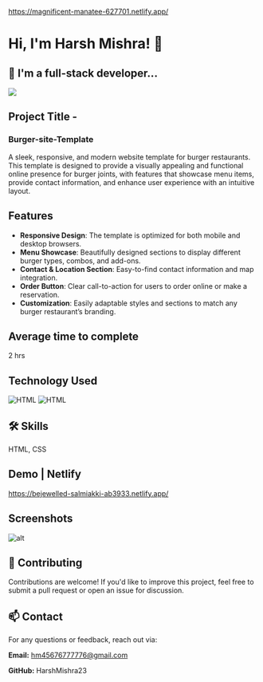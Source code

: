 https://magnificent-manatee-627701.netlify.app/

# Hi, I'm Harsh Mishra! 👋


## 🚀 I'm a full-stack developer...
<img src="https://user-images.githubusercontent.com/73097560/115834477-dbab4500-a447-11eb-908a-139a6edaec5c.gif">

## Project Title - 
### Burger-site-Template

A sleek, responsive, and modern website template for burger restaurants. This template is designed to provide a visually appealing and functional online presence for burger joints, with features that showcase menu items, provide contact information, and enhance user experience with an intuitive layout.




## Features

+ **Responsive Design**: The template is optimized for both mobile and desktop browsers.
+ **Menu Showcase**: Beautifully designed sections to display different burger types, combos, and add-ons.
+ **Contact & Location Section**: Easy-to-find contact information and map integration.
+ **Order Button**: Clear call-to-action for users to order online or make a reservation.
+ **Customization**: Easily adaptable styles and sections to match any burger restaurant’s branding.


## Average time to complete
 2 hrs


## Technology Used



![HTML](https://img.shields.io/badge/FirstTech-HTML-blue)
![HTML](https://img.shields.io/badge/SecondTech-CSS-black)

## 🛠 Skills
HTML, CSS



## Demo | Netlify
https://bejewelled-salmiakki-ab3933.netlify.app/

## Screenshots
![alt](./image.png)


## 🤝 Contributing

Contributions are welcome! If you'd like to improve this project, feel free to submit a pull request or open an issue for discussion.



## 📫 Contact
For any questions or feedback, reach out via:

**Email:** hm45676777776@gmail.com

**GitHub:** HarshMishra23

